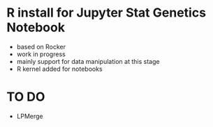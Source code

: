 R install for Jupyter Stat Genetics Notebook
=============================

- based on Rocker
- work in progress
- mainly support for data manipulation at this stage
- R kernel added for notebooks


TO DO
======


- LPMerge

